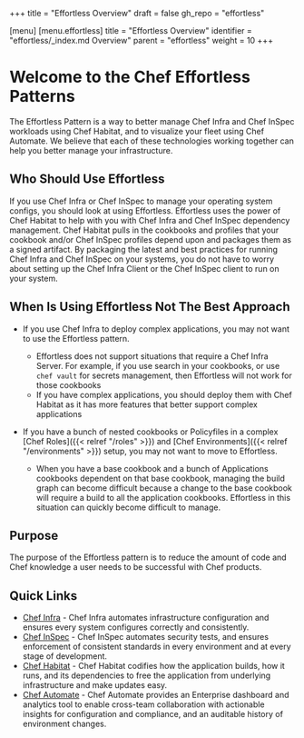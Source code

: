+++
title = "Effortless Overview"
draft = false
gh_repo = "effortless"

[menu]
  [menu.effortless]
    title = "Effortless Overview"
    identifier = "effortless/_index.md Overview"
    parent = "effortless"
    weight = 10
+++

# Welcome to the Chef Effortless Patterns

The Effortless Pattern is a way to better manage Chef Infra and Chef InSpec workloads using Chef Habitat, and to visualize your fleet using Chef Automate. We believe that each of these technologies working together can help you better manage your infrastructure.

## Who Should Use Effortless

If you use Chef Infra or Chef InSpec to manage your operating system configs, you should look at using Effortless. Effortless uses the power of Chef Habitat to help with you with Chef Infra and Chef InSpec dependency management. Chef Habitat pulls in the cookbooks and profiles that your cookbook and/or Chef InSpec profiles depend upon and packages them as a signed artifact. By packaging the latest and best practices for running Chef Infra and Chef InSpec on your systems, you do not have to worry about setting up the Chef Infra Client or the Chef InSpec client to run on your system.

## When Is Using Effortless Not The Best Approach

* If you use Chef Infra to deploy complex applications, you may not want to use the Effortless pattern.
  * Effortless does not support situations that require a Chef Infra Server. For example, if you use search in your cookbooks, or use `chef vault` for secrets management, then Effortless will not work for those cookbooks
  * If you have complex applications, you should deploy them with Chef Habitat as it has more features that better support complex applications

* If you have a bunch of nested cookbooks or Policyfiles in a complex [Chef Roles]({{< relref "/roles" >}}) and [Chef Environments]({{< relref "/environments" >}}) setup, you may not want to move to Effortless.
  * When you have a base cookbook and a bunch of Applications cookbooks dependent on that base cookbook, managing the build graph can become difficult because a change to the base cookbook will require a build to all the application cookbooks. Effortless in this situation can quickly become difficult to manage.

## Purpose

The purpose of the Effortless pattern is to reduce the amount of code and Chef knowledge a user needs to be successful with Chef products.

## Quick Links

* [Chef Infra](https://github.com/chef/chef) - Chef Infra automates infrastructure configuration and ensures every system configures correctly and consistently.
* [Chef InSpec](https://github.com/inspec/inspec) - Chef InSpec automates security tests, and ensures enforcement of consistent standards in every environment and at every stage of development.
* [Chef Habitat](https://github.com/habitat-sh/habitat) - Chef Habitat codifies how the application builds, how it runs, and its dependencies to free the application from underlying infrastructure and make updates easy.
* [Chef Automate](https://github.com/chef/automate) - Chef Automate provides an Enterprise dashboard and analytics tool to enable cross-team collaboration with actionable insights for configuration and compliance, and an auditable history of environment changes.
